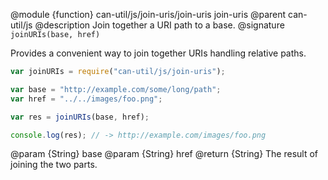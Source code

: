 @module {function} can-util/js/join-uris/join-uris join-uris
@parent can-util/js
@description Join together a URI path to a base.
@signature `joinURIs(base, href)`

Provides a convenient way to join together URIs handling relative paths.

```js
var joinURIs = require("can-util/js/join-uris");

var base = "http://example.com/some/long/path";
var href = "../../images/foo.png";

var res = joinURIs(base, href);

console.log(res); // -> http://example.com/images/foo.png
```

@param {String} base
@param {String} href
@return {String} The result of joining the two parts.
